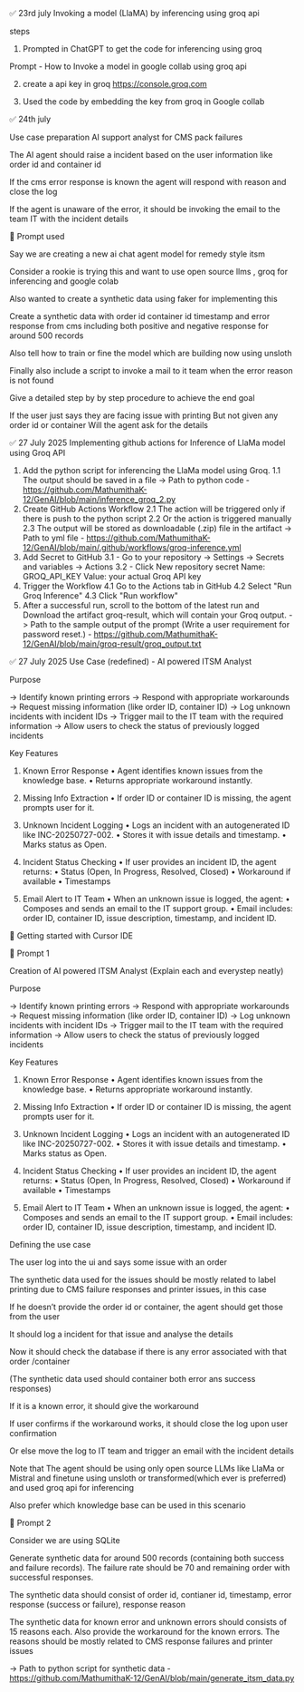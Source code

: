 ✅ 23rd july
Invoking a model (LlaMA) by inferencing using groq api

steps
1. Prompted in ChatGPT to get the code for inferencing using groq

Prompt -
How to Invoke a model in google collab  using groq api

2. create a api key in groq
https://console.groq.com

3. Used the code by embedding the key from groq in Google collab



✅ 24th july

Use case preparation
AI support analyst for CMS pack failures

The AI agent should raise a incident based on the user information like order id and container id 

If the cms error response is known the agent will respond with reason and close the log

If the agent is unaware of the error, it should be invoking the email to the team IT with the incident details



📝 Prompt used

Say we are creating a new ai chat agent model for remedy style itsm

Consider a rookie is trying this and want to use open source llms , groq for inferencing and google colab 

Also wanted to create a synthetic data using faker for implementing this

Create a synthetic data with order id container id timestamp and error response from cms including both positive and negative response for around 500 records

Also tell how to train or fine the model which are building now using unsloth

Finally also include a script to invoke a mail to it team when the error reason is not found

Give a detailed step by by step procedure to achieve the end goal


If the user just says they are facing issue with printing
But not given any order id or container 
Will the agent ask for the details


✅ 27 July 2025
Implementing github actions for Inference of LlaMa model using Groq API 
1. Add the python script for inferencing the LlaMa model using Groq.
   1.1 The output should be saved in a file
   -> Path to python code - https://github.com/MathumithaK-12/GenAI/blob/main/inference_groq_2.py
2. Create GitHub Actions Workflow
   2.1 The action will be triggered only if there is push to the python script
   2.2 Or the action is triggered manually
   2.3 The output will be stored as downloadable (.zip) file in the artifact
   -> Path to yml file - https://github.com/MathumithaK-12/GenAI/blob/main/.github/workflows/groq-inference.yml
3. Add Secret to GitHub
   3.1 - Go to your repository → Settings → Secrets and variables → Actions
   3.2 - Click New repository secret
         Name: GROQ_API_KEY
         Value: your actual Groq API key
4. Trigger the Workflow
   4.1 Go to the Actions tab in GitHub
   4.2 Select "Run Groq Inference"
   4.3 Click "Run workflow"
5. After a successful run, scroll to the bottom of the latest run and Download the artifact groq-result, which will contain your Groq output.
   -> Path to the sample output of the prompt (Write a user requirement for password reset.) - https://github.com/MathumithaK-12/GenAI/blob/main/groq-result/groq_output.txt



✅ 27 July 2025 
Use Case (redefined) - AI powered ITSM Analyst 

Purpose

 -> Identify known printing errors
 -> Respond with appropriate workarounds
 -> Request missing information (like order ID, container ID)
 -> Log unknown incidents with incident IDs 
 -> Trigger mail to the IT team with the required information
 -> Allow users to check the status of previously logged incidents
 
Key Features
1. Known Error Response
	•	Agent identifies known issues from the knowledge base.
	•	Returns appropriate workaround instantly.

2. Missing Info Extraction
	•	If order ID or container ID is missing, the agent prompts user for it.

3. Unknown Incident Logging
	•	Logs an incident with an autogenerated ID like INC-20250727-002.
	•	Stores it with issue details and timestamp.
	•	Marks status as Open.

4. Incident Status Checking
	•	If user provides an incident ID, the agent returns:
	•	Status (Open, In Progress, Resolved, Closed)
	•	Workaround if available
	•	Timestamps

5. Email Alert to IT Team
	•	When an unknown issue is logged, the agent:
	•	Composes and sends an email to the IT support group.
	•	Email includes: order ID, container ID, issue description, timestamp, and incident ID.


🚀 Getting started with Cursor IDE

📝 Prompt 1

Creation of AI powered ITSM Analyst 
(Explain each and everystep neatly)

Purpose

 -> Identify known printing errors
 -> Respond with appropriate workarounds
 -> Request missing information (like order ID, container ID)
 -> Log unknown incidents with incident IDs 
 -> Trigger mail to the IT team with the required information
 -> Allow users to check the status of previously logged incidents
 
Key Features
1. Known Error Response
	•	Agent identifies known issues from the knowledge base.
	•	Returns appropriate workaround instantly.

2. Missing Info Extraction
	•	If order ID or container ID is missing, the agent prompts user for it.

3. Unknown Incident Logging
	•	Logs an incident with an autogenerated ID like INC-20250727-002.
	•	Stores it with issue details and timestamp.
	•	Marks status as Open.

4. Incident Status Checking
	•	If user provides an incident ID, the agent returns:
	•	Status (Open, In Progress, Resolved, Closed)
	•	Workaround if available
	•	Timestamps

5. Email Alert to IT Team
	•	When an unknown issue is logged, the agent:
	•	Composes and sends an email to the IT support group.
	•	Email includes: order ID, container ID, issue description, timestamp, and incident ID.
	
Defining the use case

The user log into the ui and says some issue with an order

The synthetic data used for the issues should be mostly related to label printing due to CMS failure responses and printer issues, in this case

If he doesn’t provide the order id or container, the agent should get those from the user

It should log a incident for that issue and analyse the details

Now it should check the database if there is any error associated with that order /container

(The synthetic data used should container both error ans success responses)

If it is a known error, it should give the workaround 

If user confirms if the workaround works, it should close the log upon user confirmation 

Or else move the log to IT team and trigger an email with the incident details


Note that The agent should be using only open source LLMs like LlaMa or Mistral and finetune using unsloth or transformed(which ever is preferred) and used groq api for inferencing 

Also prefer which knowledge base can be used in this scenario

📝 Prompt 2 

Consider we are using SQLite

Generate synthetic data for around 500 records (containing both success and failure records). The failure rate should be 70 and remaining order with successful responses. 

The synthetic data  should consist of order id, contianer id, timestamp, error response (success or failure), response reason 

The synthetic data for known error and unknown errors should consists of 15 reasons each. Also provide the workaround for the known errors. The reasons should be mostly related to CMS response failures and printer issues 

-> Path to python script for synthetic data - https://github.com/MathumithaK-12/GenAI/blob/main/generate_itsm_data.py

